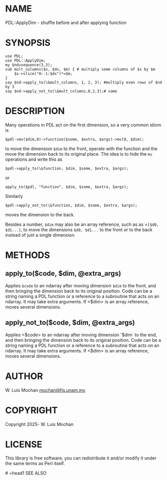 # NAME

PDL::ApplyDim - shuffle before and after applying function

# SYNOPSIS

    use PDL;
    use PDL::ApplyDim;
    my $nd=sequence(3,3);
    sub mult_columns($x, $dx, $m) { # multiply some columns of $x by $m
        $x->slice("0:-1:$dx")*=$m;
    }
    say $nd->apply_to(\&mult_columns, 1, 2, 3); #multiply even rows of $nd by 3
    say $nd->apply_not_to(\&mult_columns,0,2,3);# same

# DESCRIPTION

Many operations in PDL act on the first dimension, so a very common
idiom is

    $pdl->mv($dim,0)->function($some, $extra, $args)->mv(0, $dim);

to move the dimension `$dim` to the front, operate with the
function and the move the dimension back to its original place.
The idea is to hide the `mv` operations and write this as

    $pdl->apply_to(\&function, $dim, $some, $extra, $args);

or

    apply_to($pdl, "function", $dim, $some, $extra, $args);

Similarly

    $pdl->apply_not_to(\&function, $dim, $some, $extra, $args);

moves the dimension to the back.

Besides a number, `$dim` may also be an array reference, such as as
&#x3d;`[$d0, $d1...]`, to move the dimensions `$d0, $d1...` to the
front or to the back instead of just a single dimension.

# METHODS

## apply\_to($code, $dim, @extra\_args)

Applies `$code` to an ndarray after moving dimension `$dim` to the
front, and then bringing the dimension back to its original position.
Code can be a string naming a PDL function or a reference to a subroutine that acts on an
ndarray. It may take extra arguments. If &lt;$dim> is an array reference, moves
several dimensions.

## apply\_not\_to($code, $dim, @extra\_args)

Applies &lt;$code> to an ndarray after moving dimension `$dim` to the
end, and then bringing the dimension back to its original position.
Code can be a string naming a PDL function or a reference to a subroutine that acts on an
ndarray. It may take extra arguments. If &lt;$dim> is an array reference, moves
several dimensions.

# AUTHOR

W. Luis Mochan <mochan@fis.unam.mx>

# COPYRIGHT

Copyright 2025- W. Luis Mochan

# LICENSE

This library is free software; you can redistribute it and/or modify
it under the same terms as Perl itself.

\# =head1 SEE ALSO

